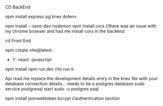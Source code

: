 CD BackEnd

npm install express pg knex dotenv

npm install --save-dev nodemon
npm install cors //there was an issue with my chrome browser and had me install cors in the backend

cd Front End 

npm create vite@latest . 
 - Y 
 -react
 -javascript

npm install
npm run dev //to run it. 


Api read.me replace the development details entry in the knex file with your database connection details... needs to be a postgres database
sudo service postgresql start
sudo -u postgres psql


npm install jsonwebtoken bcrypt //authentication section

